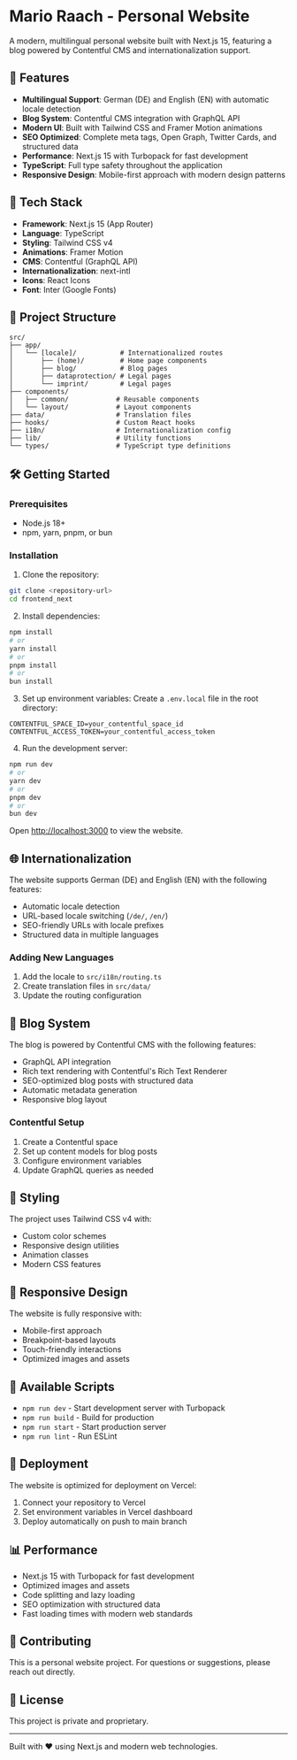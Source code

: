 # Mario Raach - Personal Website

A modern, multilingual personal website built with Next.js 15, featuring a blog powered by Contentful CMS and internationalization support.

## 🌟 Features

- **Multilingual Support**: German (DE) and English (EN) with automatic locale detection
- **Blog System**: Contentful CMS integration with GraphQL API
- **Modern UI**: Built with Tailwind CSS and Framer Motion animations
- **SEO Optimized**: Complete meta tags, Open Graph, Twitter Cards, and structured data
- **Performance**: Next.js 15 with Turbopack for fast development
- **TypeScript**: Full type safety throughout the application
- **Responsive Design**: Mobile-first approach with modern design patterns

## 🚀 Tech Stack

- **Framework**: Next.js 15 (App Router)
- **Language**: TypeScript
- **Styling**: Tailwind CSS v4
- **Animations**: Framer Motion
- **CMS**: Contentful (GraphQL API)
- **Internationalization**: next-intl
- **Icons**: React Icons
- **Font**: Inter (Google Fonts)

## 📁 Project Structure

```
src/
├── app/
│   └── [locale]/           # Internationalized routes
│       ├── (home)/         # Home page components
│       ├── blog/           # Blog pages
│       ├── dataprotection/ # Legal pages
│       └── imprint/        # Legal pages
├── components/
│   ├── common/            # Reusable components
│   └── layout/            # Layout components
├── data/                  # Translation files
├── hooks/                 # Custom React hooks
├── i18n/                  # Internationalization config
├── lib/                   # Utility functions
└── types/                 # TypeScript type definitions
```

## 🛠️ Getting Started

### Prerequisites

- Node.js 18+ 
- npm, yarn, pnpm, or bun

### Installation

1. Clone the repository:
```bash
git clone <repository-url>
cd frontend_next
```

2. Install dependencies:
```bash
npm install
# or
yarn install
# or
pnpm install
# or
bun install
```

3. Set up environment variables:
Create a `.env.local` file in the root directory:
```env
CONTENTFUL_SPACE_ID=your_contentful_space_id
CONTENTFUL_ACCESS_TOKEN=your_contentful_access_token
```

4. Run the development server:
```bash
npm run dev
# or
yarn dev
# or
pnpm dev
# or
bun dev
```

Open [http://localhost:3000](http://localhost:3000) to view the website.

## 🌐 Internationalization

The website supports German (DE) and English (EN) with the following features:

- Automatic locale detection
- URL-based locale switching (`/de/`, `/en/`)
- SEO-friendly URLs with locale prefixes
- Structured data in multiple languages

### Adding New Languages

1. Add the locale to `src/i18n/routing.ts`
2. Create translation files in `src/data/`
3. Update the routing configuration

## 📝 Blog System

The blog is powered by Contentful CMS with the following features:

- GraphQL API integration
- Rich text rendering with Contentful's Rich Text Renderer
- SEO-optimized blog posts with structured data
- Automatic metadata generation
- Responsive blog layout

### Contentful Setup

1. Create a Contentful space
2. Set up content models for blog posts
3. Configure environment variables
4. Update GraphQL queries as needed

## 🎨 Styling

The project uses Tailwind CSS v4 with:

- Custom color schemes
- Responsive design utilities
- Animation classes
- Modern CSS features

## 📱 Responsive Design

The website is fully responsive with:

- Mobile-first approach
- Breakpoint-based layouts
- Touch-friendly interactions
- Optimized images and assets

## 🔧 Available Scripts

- `npm run dev` - Start development server with Turbopack
- `npm run build` - Build for production
- `npm run start` - Start production server
- `npm run lint` - Run ESLint

## 🚀 Deployment

The website is optimized for deployment on Vercel:

1. Connect your repository to Vercel
2. Set environment variables in Vercel dashboard
3. Deploy automatically on push to main branch

## 📊 Performance

- Next.js 15 with Turbopack for fast development
- Optimized images and assets
- Code splitting and lazy loading
- SEO optimization with structured data
- Fast loading times with modern web standards

## 🤝 Contributing

This is a personal website project. For questions or suggestions, please reach out directly.

## 📄 License

This project is private and proprietary.

---

Built with ❤️ using Next.js and modern web technologies.
